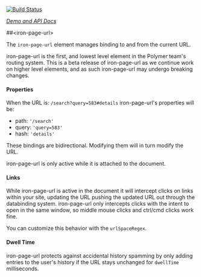 
<!---

This README is automatically generated from the comments in these files:
iron-page-url.html

Edit those files, and our readme bot will duplicate them over here!
Edit this file, and the bot will squash your changes :)

-->

[![Build Status](https://travis-ci.org/PolymerElements/iron-page-url.svg?branch=master)](https://travis-ci.org/PolymerElements/iron-page-url)

_[Demo and API Docs](https://elements.polymer-project.org/elements/iron-page-url)_


##&lt;iron-page-url&gt;



The `iron-page-url` element manages binding to and from the current URL.

iron-page-url is the first, and lowest level element in the Polymer team's
routing system. This is a beta release of iron-page-url as we continue work
on higher level elements, and as such iron-page-url may undergo breaking
changes.

#### Properties

When the URL is: `/search?query=583#details` iron-page-url's properties will be:

  - path: `'/search'`
  - query: `'query=583'`
  - hash: `'details'`

These bindings are bidirectional. Modifying them will in turn modify the URL.

iron-page-url is only active while it is attached to the document.

#### Links

While iron-page-url is active in the document it will intercept clicks on links
within your site, updating the URL pushing the updated URL out through the
databinding system. iron-page-url only intercepts clicks with the intent to
open in the same window, so middle mouse clicks and ctrl/cmd clicks work fine.

You can customize this behavior with the `urlSpaceRegex`.

#### Dwell Time

iron-page-url protects against accidental history spamming by only adding
entries to the user's history if the URL stays unchanged for `dwellTime`
milliseconds.


